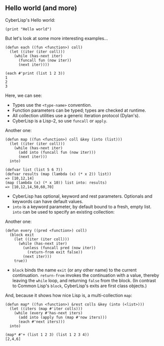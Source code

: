 Hello world (and more)
---

CyberLisp's Hello world:

    (print "Hello world")

But let's look at some more interesting examples...

    (defun each ((fun <function>) coll)
      (let ((iter (iter coll)))
        (while (has-next iter)
          (funcall fun (now iter))
          (next iter))))

    (each #'print (list 1 2 3))
    1
    2
    3

Here, we can see:

* Types use the `<type-name>` convention.
* Function parameters can be typed; types are checked at runtime.
* All collection utilities use a generic iteration protocol (Dylan's).
* CyberLisp is a Lisp-2, so use `funcall` or `apply`.

Another one:

    (defun map ((fun <function>) coll &key (into (list)))
      (let ((iter (iter coll)))
        (while (has-next iter)
          (add into (funcall fun (now iter)))
          (next iter)))
      into)
    
    (defvar list (list 5 6 7))
    (defvar results (map (lambda (x) (* x 2)) list))
    => [10,12,14]
    (map (lambda (x) (* x 10)) list into: results)
    => [10,12,14,50,60,70]
    
* CyberLisp has optional, keyword and rest parameters. Optionals and
  keywords can have default values.
* `into` is a keyword parameter, by default bound to a fresh, empty
  list.  `into` can be used to specify an existing collection:

Another one:

    (defun every ((pred <function>) coll)
      (block exit
        (let ((iter (iter coll)))
          (while (has-next iter)
            (unless (funcall pred (now iter))
              (return-from exit false))
            (next iter)))
        true))

* `block` binds the name `exit` (or any other name) to the current
  continuation.  `return-from` invokes the continuation with a value,
  thereby leaving the `while` loop, and returning `false` from the
  block.  (In contrast to Common Lisp's `block`, CyberLisp's exits are
  first class objects.)

And, because it shows how nice Lisp is, a multi-collection `map`:

    (defun map* ((fun <function>) &rest colls &key (into (<list>)))
      (let ((iters (map #'iter colls)))
        (while (every #'has-next iters)
          (add into (apply fun (map #'now iters)))
          (each #'next iters)))
      into)
    
    (map* #'+ (list 1 2 3) (list 1 2 3 4))
    [2,4,6]
